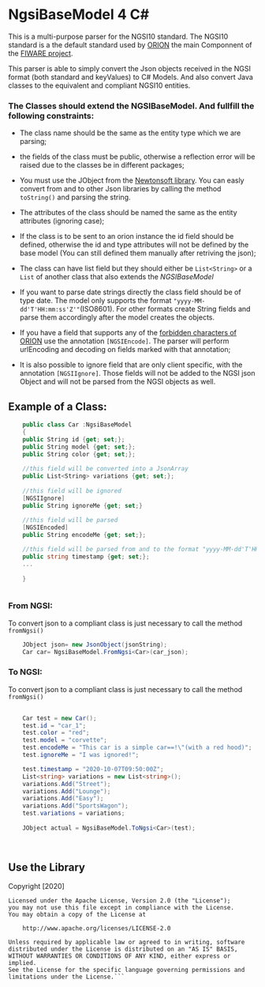 # NgsiBaseModel 4 C#

This is a multi-purpose parser for the NGSI10 standard.
The NGSI10 standard is a the default standard used by [ORION](https://fiware-orion.readthedocs.io/en/master/) the main Componnent of the [FIWARE project](https://www.fiware.org/).

This parser is able to simply convert the Json objects received in the NGSI format (both standard and keyValues) to C# Models. 
And also convert Java classes to the equivalent and compliant NGSI10 entities.

### The Classes should extend the NGSIBaseModel. And fullfill the following constraints:

  - The class name should be the same as the entity type which we are parsing;
  
  - the fields of the class must be public, otherwise a reflection error will be raised due to the classes be in different packages;
  
  - You must use the JObject from the [Newtonsoft library](https://www.nuget.org/packages/Newtonsoft.Json). You can easly convert from and to other Json libraries by calling the method `toString()` and parsing the string.
  
  - The attributes of the class should be named the same as the entity attributes (ignoring case);
  - If the class is to be sent to an orion instance the id field should be defined, otherwise the id and type attributes will not be defined by the base model (You can still defined them manually after retriving the json);
  - The class can have list field but they should either be `List<String>` or a <code>List</code> of another class that also extends the *NGSIBaseModel* 
  - If you want to parse date strings directly the class field should be of type date. The model only supports the format `"yyyy-MM-dd'T'HH:mm:ss'Z'"`(ISO8601). 
For other formats create String fields and parse them accordingly after the model creates the objects.
  - If you have a field that supports any of the [forbidden characters of ORION](https://fiware-orion.readthedocs.io/en/master/user/forbidden_characters/index.html) use the annotation `[NGSIEncode]`. 
  The parser will perform urlEncoding and decoding on fields marked with that annotation; 
  - It is also possible to ignore field that are only client specific, with the annotation `[NGSIIgnore]`. Those fields will not be added to the NGSI json Object and will not be parsed from the NGSI objects as well.

## Example of a Class:
```C# 
    public class Car :NgsiBaseModel
    {
    public String id {get; set;};
    public String model {get; set;};
    public String color {get; set;};
    
    //this field will be converted into a JsonArray 
    public List<String> variations {get; set;};
    
    //this field will be ignored
    [NGSIIgnore]
    public String ignoreMe {get; set;}
    
    //this field will be parsed 
    [NGSIEncoded]
    public String encodeMe {get; set;};

    //this field will be parsed from and to the format "yyyy-MM-dd'T'HH:mm:ss'Z'"
    public string timestamp {get; set;};
    ...
    
    }



```


  

### From NGSI:
To convert json to a compliant class is just necessary to call the method <code>fromNgsi()</code> 
```C#
    JObject json= new JsonObject(jsonString);
    Car car= NgsiBaseModel.FromNgsi<Car>(car_json);

```

### To NGSI:
To convert json to a compliant class is just necessary to call the method <code>fromNgsi()</code> 
```C#
   
    Car test = new Car();
    test.id = "car_1";
    test.color = "red";
    test.model = "corvette";
    test.encodeMe = "This car is a simple car==!\"(with a red hood)";
    test.ignoreMe = "I was ignored!";

    test.timestamp = "2020-10-07T09:50:00Z";
    List<string> variations = new List<string>();
    variations.Add("Street");
    variations.Add("Lounge");
    variations.Add("Easy");
    variations.Add("SportsWagon");
    test.variations = variations;
    
    JObject actual = NgsiBaseModel.ToNgsi<Car>(test); 
    
     
```


## Use the Library




Copyright [2020]
```
Licensed under the Apache License, Version 2.0 (the "License");
you may not use this file except in compliance with the License.
You may obtain a copy of the License at

    http://www.apache.org/licenses/LICENSE-2.0

Unless required by applicable law or agreed to in writing, software
distributed under the License is distributed on an "AS IS" BASIS,
WITHOUT WARRANTIES OR CONDITIONS OF ANY KIND, either express or implied.
See the License for the specific language governing permissions and
limitations under the License.```
